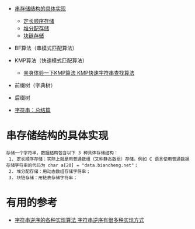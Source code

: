 
* [串存储结构的具体实现](#串存储结构的具体实现)
  * [定长顺序存储](http://data.biancheng.net/view/176.html)
  * [堆分配存储](http://data.biancheng.net/view/177.html)
  * [块链存储](http://data.biancheng.net/view/178.html)
* BF算法（串模式匹配算法）
* KMP算法（快速模式匹配算法）
  * [亲身体验一下KMP算法 KMP快速字符串查找算法](http://www.nowamagic.net/librarys/veda/detail/1137) 

* 前缀树（字典树） 
* 后缀树
* [字符串：总结篇](https://mp.weixin.qq.com/s/gtycjyDtblmytvBRFlCZJg)


# 串存储结构的具体实现

    存储一个字符串，数据结构包含以下 3 种具体存储结构：
     1. 定长顺序存储：实际上就是用普通数组（又称静态数组）存储。例如 C 语言使用普通数据存储字符串的代码为 char a[20] = "data.biancheng.net"；
     2. 堆分配存储：用动态数组存储字符串；
     3. 块链存储：用链表存储字符串；











# 有用的参考

* [字符串逆序的各种实现算法 字符串逆序有很多种实现方式](http://www.nowamagic.net/librarys/veda/detail/1057)
